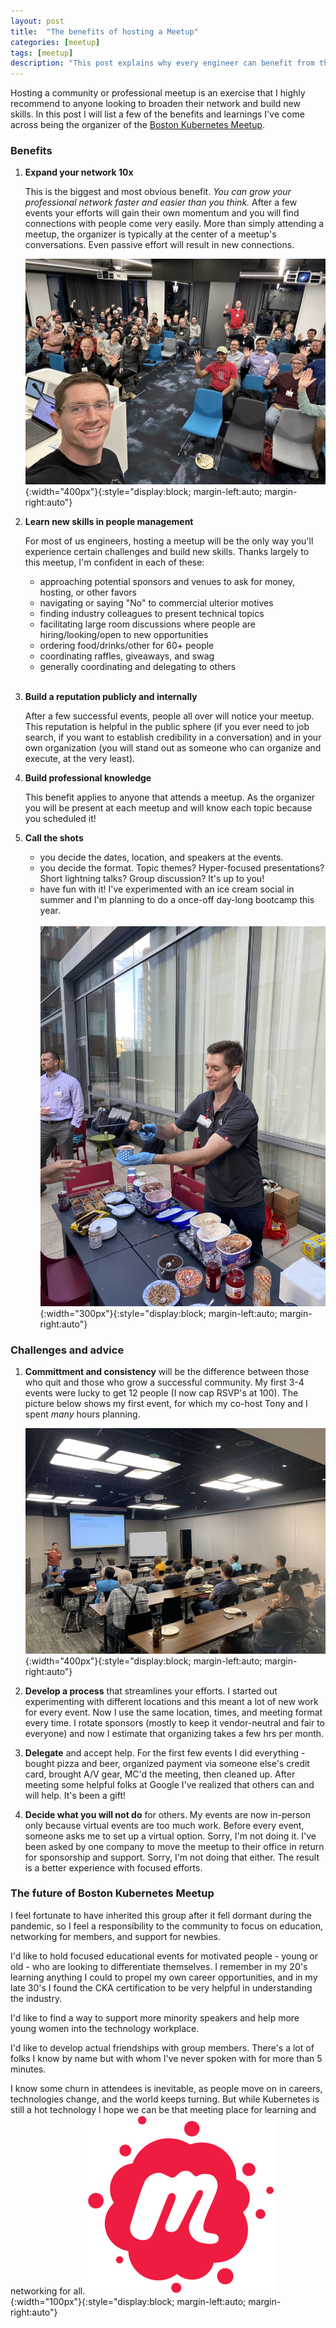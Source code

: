 ```yaml
---
layout: post
title:  "The benefits of hosting a Meetup"
categories: [meetup]
tags: [meetup]
description: "This post explains why every engineer can benefit from the experience of hosting a community or professional meetup" #this is a custom variable meant for a short description to be displayed on home page
---
```

<!-- begin_excerpt -->
Hosting a community or professional meetup is an exercise that I highly recommend to anyone looking to broaden their network and build new skills. In this post I will list a few of the benefits and learnings I've come across being the organizer of the [Boston Kubernetes Meetup](https://www.meetup.com/boston-kubernetes-meetup).

<!-- end_excerpt -->
### Benefits
1. **Expand your network 10x**
   
   This is the biggest and most obvious benefit. *You can grow your professional network faster and easier than you think.* After a few events your efforts will gain their own momentum and you will find connections with people come very easily. More than simply attending a meetup, the organizer is typically at the center of a meetup's conversations. Even passive effort will result in new connections.

   ![Meetup selfie](/assets/meetup-selfie.JPEG){:width="400px"}{:style="display:block; margin-left:auto; margin-right:auto"} 

2. **Learn new skills in people management**

   For most of us engineers, hosting a meetup will be the only way you'll experience certain challenges and build new skills. Thanks largely to this meetup, I'm confident in each of these:
   - approaching potential sponsors and venues to ask for money, hosting, or other favors
   - navigating or saying "No" to commercial ulterior motives
   - finding industry colleagues to present technical topics
   - facilitating large room discussions where people are hiring/looking/open to new opportunities
   - ordering food/drinks/other for 60+ people
   - coordinating raffles, giveaways, and swag
   - generally coordinating and delegating to others
<br/><br/>

3. **Build a reputation publicly and internally**
   
   After a few successful events, people all over will notice your meetup. This reputation is helpful in the public sphere (if you ever need to job search, if you want to establish credibility in a conversation) and in your own organization (you will stand out as someone who can organize and execute, at the very least).

4. **Build professional knowledge**

   This benefit applies to anyone that attends a meetup. As the organizer you will be present at each meetup and will know each topic because you scheduled it!

5. **Call the shots**

   - you decide the dates, location, and speakers at the events. 
   - you decide the format. Topic themes? Hyper-focused presentations? Short lightning talks? Group discussion? It's up to you!
   - have fun with it! I've experimented with an ice cream social in summer and I'm planning to do a once-off day-long bootcamp this year.
<br/><br/>
   ![Ice cream social](/assets/ice-cream-social.jpeg){:width="300px"}{:style="display:block; margin-left:auto; margin-right:auto"} 

### Challenges and advice
1. **Committment and consistency** will be the difference between those who quit and those who grow a successful community. My first 3-4 events were lucky to get 12 people (I now cap RSVP's at 100). The picture below shows my first event, for which my co-host Tony and I spent *many* hours planning.

   ![First meetup](/assets/meetup-event-1.jfif){:width="400px"}{:style="display:block; margin-left:auto; margin-right:auto"} 

2. **Develop a process** that streamlines your efforts. I started out experimenting with different locations and this meant a lot of new work for every event. Now I use the same location, times, and meeting format every time. I rotate sponsors (mostly to keep it vendor-neutral and fair to everyone) and now I estimate that organizing takes a few hrs per month.

3. **Delegate** and accept help. For the first few events I did everything - bought pizza and beer, organized payment via someone else's credit card, brought A/V gear, MC'd the meeting, then cleaned up. After meeting some helpful folks at Google I've realized that others can and will help. It's been a gift!

4. **Decide what you will not do** for others. My events are now in-person only because virtual events are too much work. Before every event, someone asks me to set up a virtual option. Sorry, I'm not doing it. I've been asked by one company to move the meetup to their office in return for sponsorship and support. Sorry, I'm not doing that either. The result is a better experience with focused efforts.

### The future of Boston Kubernetes Meetup
I feel fortunate to have inherited this group after it fell dormant during the pandemic, so I feel a responsibility to the community to focus on education, networking for members, and support for newbies. 

I'd like to hold focused educational events for motivated people - young or old - who are looking to differentiate themselves. I remember in my 20's learning anything I could to propel my own career opportunities, and in my late 30's I found the CKA certification to be very helpful in understanding the industry.

I'd like to find a way to support more minority speakers and help more young women into the technology workplace.

I'd like to develop actual friendships with group members. There's a lot of folks I know by name but with whom I've never spoken with for more than 5 minutes. 

I know some churn in attendees is inevitable, as people move on in careers, technologies change, and the world keeps turning. But while Kubernetes is still a hot technology I hope we can be that meeting place for learning and networking for all. 
![Meetup logo](/assets/meetup-logo.png){:width="100px"}{:style="display:block; margin-left:auto; margin-right:auto"} 

<!-- 
{% highlight bash %}
#code sample here
{% endhighlight %}
-->

